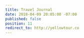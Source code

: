 ```yaml
---
title: Travel Journal
date: 2018-04-09 20:05:00 -07:00
published: false
position: 11
redirect_to: http://yellowtour.co
---
```


